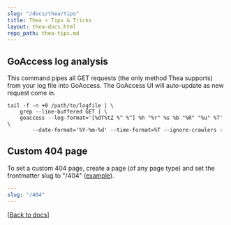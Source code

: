 ```yaml
---
slug: "/docs/thea/tips"
title: Thea » Tips & Tricks
layout: thea-docs.html
repo_path: thea-tips.md
---
```


## GoAccess log analysis

This command pipes all GET requests (the only method Thea supports) from your log file into GoAccess. The GoAccess UI will auto-update as new request come in.

```shell
tail -f -n +0 /path/to/logfile | \
    grep --line-buffered GET | \
    goaccess --log-format='[%dT%tZ %^ %^] %h "%r" %s %b "%R" "%u" %T' \
        --date-format='%Y-%m-%d' --time-format=%T --ignore-crawlers -
```

## Custom 404 page

To set a custom 404 page, create a page (of any page type) and set the frontmatter slug to "/404" ([example](https://github.com/elliotekj/www/blob/master/content/pages/404.md)).

```yaml
---
slug: "/404"
---
```

[[Back to docs](/docs/thea)]
